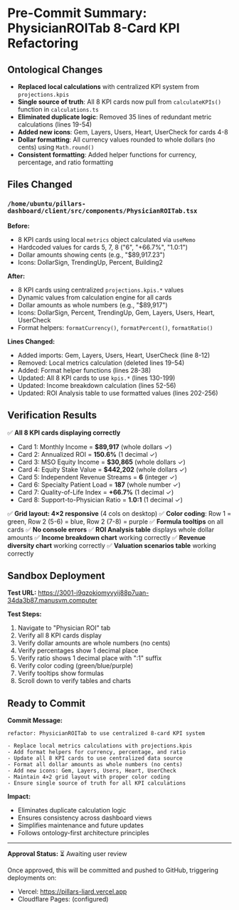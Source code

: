 # Pre-Commit Summary: PhysicianROITab 8-Card KPI Refactoring

## Ontological Changes

- **Replaced local calculations** with centralized KPI system from `projections.kpis`
- **Single source of truth**: All 8 KPI cards now pull from `calculateKPIs()` function in `calculations.ts`
- **Eliminated duplicate logic**: Removed 35 lines of redundant metric calculations (lines 19-54)
- **Added new icons**: Gem, Layers, Users, Heart, UserCheck for cards 4-8
- **Dollar formatting**: All currency values rounded to whole dollars (no cents) using `Math.round()`
- **Consistent formatting**: Added helper functions for currency, percentage, and ratio formatting

## Files Changed

### `/home/ubuntu/pillars-dashboard/client/src/components/PhysicianROITab.tsx`

**Before:**
- 8 KPI cards using local `metrics` object calculated via `useMemo`
- Hardcoded values for cards 5, 7, 8 ("6", "+66.7%", "1.0:1")
- Dollar amounts showing cents (e.g., "$89,917.23")
- Icons: DollarSign, TrendingUp, Percent, Building2

**After:**
- 8 KPI cards using centralized `projections.kpis.*` values
- Dynamic values from calculation engine for all cards
- Dollar amounts as whole numbers (e.g., "$89,917")
- Icons: DollarSign, Percent, TrendingUp, Gem, Layers, Users, Heart, UserCheck
- Format helpers: `formatCurrency()`, `formatPercent()`, `formatRatio()`

**Lines Changed:**
- Added imports: Gem, Layers, Users, Heart, UserCheck (line 8-12)
- Removed: Local metrics calculation (deleted lines 19-54)
- Added: Format helper functions (lines 28-38)
- Updated: All 8 KPI cards to use `kpis.*` (lines 130-199)
- Updated: Income breakdown calculation (lines 52-56)
- Updated: ROI Analysis table to use formatted values (lines 202-256)

## Verification Results

✅ **All 8 KPI cards displaying correctly**
- Card 1: Monthly Income = **$89,917** (whole dollars ✓)
- Card 2: Annualized ROI = **150.6%** (1 decimal ✓)
- Card 3: MSO Equity Income = **$30,865** (whole dollars ✓)
- Card 4: Equity Stake Value = **$442,202** (whole dollars ✓)
- Card 5: Independent Revenue Streams = **6** (integer ✓)
- Card 6: Specialty Patient Load = **187** (whole number ✓)
- Card 7: Quality-of-Life Index = **+66.7%** (1 decimal ✓)
- Card 8: Support-to-Physician Ratio = **1.0:1** (1 decimal ✓)

✅ **Grid layout: 4×2 responsive** (4 cols on desktop)
✅ **Color coding**: Row 1 = green, Row 2 (5-6) = blue, Row 2 (7-8) = purple
✅ **Formula tooltips** on all cards
✅ **No console errors**
✅ **ROI Analysis table** displays whole dollar amounts
✅ **Income breakdown chart** working correctly
✅ **Revenue diversity chart** working correctly
✅ **Valuation scenarios table** working correctly

## Sandbox Deployment

**Test URL:** https://3001-i9qzokiomyvyij88p7uan-34da3b87.manusvm.computer

**Test Steps:**
1. Navigate to "Physician ROI" tab
2. Verify all 8 KPI cards display
3. Verify dollar amounts are whole numbers (no cents)
4. Verify percentages show 1 decimal place
5. Verify ratio shows 1 decimal place with ":1" suffix
6. Verify color coding (green/blue/purple)
7. Verify tooltips show formulas
8. Scroll down to verify tables and charts

## Ready to Commit

**Commit Message:**
```
refactor: PhysicianROITab to use centralized 8-card KPI system

- Replace local metrics calculations with projections.kpis
- Add format helpers for currency, percentage, and ratio
- Update all 8 KPI cards to use centralized data source
- Format all dollar amounts as whole numbers (no cents)
- Add new icons: Gem, Layers, Users, Heart, UserCheck
- Maintain 4×2 grid layout with proper color coding
- Ensure single source of truth for all KPI calculations
```

**Impact:**
- Eliminates duplicate calculation logic
- Ensures consistency across dashboard views
- Simplifies maintenance and future updates
- Follows ontology-first architecture principles

---

**Approval Status:** ⏳ Awaiting user review

Once approved, this will be committed and pushed to GitHub, triggering deployments on:
- Vercel: https://pillars-liard.vercel.app
- Cloudflare Pages: (configured)

